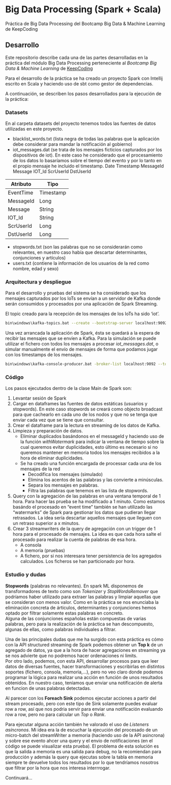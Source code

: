 # Big Data Processing (Spark + Scala)
Práctica de Big Data Processing del Bootcamp Big Data &amp; Machine Learning de KeepCoding

## Desarrollo
Este repositorio describe cada una de las partes desarrolladas en la práctica del módulo Big Data Processing perteneciente al _Bootcamp Big Data & Machine Learning_ de [KeepCoding](https://keepcoding.io/es/)

Para el desarrollo de la práctica se ha creado un proyecto Spark con Intellij escrito en Scala y haciendo uso de sbt como gestor de dependencias.

A continuación, se describen los pasos desarrollados para la ejecución de la práctica:

### Datasets
En al carpeta datasets del proyecto tenemos todos las fuentes de datos utilizadas en este proyecto.

- blacklist_words.txt (lista negra de todas las palabras que la aplicación debe considerar para mandar la notificación al gobierno)
- iot_messages.dat (se trata de los mensajes ficticios capturados por los dispositivos de iot). En este caso he considerado que el procesamiento de los datos lo basaríamos sobre el tiempo del evento y por lo tanto en el propio mensaje he incluido el timestamp.
Date	Timestamp	MessageId	Message	IOT_Id	ScrUserId	DstUserId

|Atributo | Tipo|
|-----|------|
|EventTime|Timestamp|
|MessageId|Long|
|Message|String|
|IOT_Id|String|
|ScrUserId|Long|
|DstUserId|Long|

- stopwords.txt (son las palabras que no se considerarán como relevantes, en nuestro caso había que descartar determinantes, conjunciones y artículos)
- users.txt (contiene la información de los usuarios de la red como nombre, edad y sexo)

### Arquitectura y despliegue
Para el desarrollo y pruebas del sistema se ha considerado que los mensajes capturados por los IoTs se envían a un servidor de Kafka donde serán consumidos y procesados por una aplicación de Spark Streaming.

El topic creado para la recepción de los mensajes de los IoTs ha sido ‘iot’.  
```bash
bin\windows\kafka-topics.bat --create --bootstrap-server localhost:9092 --replication-factor 1 --partitions 1 --topic iot
```
Una vez arrancada la aplicación de Spark, ésta se quedará a la espera de recibir las mensajes que se envíen a Kafka. Para la simulación se puede utilizar el fichero con todos los mensajes a procesar _iot_messages.dat_, o simular manualmente el envío de mensajes de forma que podamos jugar con los timestamps de los mensajes.  
```bash
bin\windows\kafka-console-producer.bat -broker-list localhost:9092 --topic iot < iot_messages.dat
```

### Código
Los pasos ejecutados dentro de la clase Main de Spark son:  
1. Levantar sesión de Spark
1. Cargar en dataframes las fuentes de datos estáticas (usuarios y stopwords). En este caso stopwords se creará como objecto broadcast para que cachearlo en cada uno de los nodos y que no se tenga que enviar cada vez que se tiene que consultar.
1. Crear el dataframe para la lectura en streaming de los datos de Kafka.
1. Limpieza y preparación de datos.  
    - Eliminar duplicados basándonos en el messageId y haciendo uso de la función _withWatermark_ para indicar la ventana de tiempo sobre la cual queremos evitar duplicidades,  esto último es necesario si no queremos mantener en memoria todos los mensajes recibidos a la hora de eliminar duplicidades.
    - Se ha creado una función encargada de processar cada una de los mensajes de la red
       -	Decodifica los mensajes (simulado)
       -	Elimina los acentos de las palabras y las convierte a minúsculas.
       -	Separa los mensajes en palabras.
       -	Filtra las palabras que tenemos en las lista de stopwords.  
1. Query con la agregación de las palabras en una ventana temporal de 1 hora. Para hacer las prueba se ha modificado a 1 minuto. Como estamos basándo el procesado en “event time” también se han utilizado las “watermarks” de Spark para gestionar los datos que pudieran llegar retrasados. La idea sería descartar aquellos mensajes que lleguen con un retraso superior a x minutos.
1. Crear 3 streamwriters de la query de agregación con un trigger de 1 hora para el procesado de mensajes. La idea es que cada hora salte el procesado para realizar la cuenta de palabras de esa hora.
    - A consola
    - A memoria (pruebas)
    - A fichero, por si nos interesara tener persistencia de los agregados calculados. Los ficheros se han particionado por hora.

### Estudio y dudas
**Stopwords** (palabras no relevantes). En spark ML disponemos de transformadores de texto como son _Tokenizer_ y _StopWordsRemover_ que podríamos haber utilizado para extraer las palabras y limpiar aquellas que se consideran con menos valor. Como en la práctica se nos enunciaba la eliminación concreta de árticulos, determinantes y conjunciones hemos optado por filtrar solamente estas palabras en concreto.  
Alguna de las conjunciones españolas están compuestas de varias palabras, pero para la realización de la práctica se han descompuesto, algunas de ellas, como palabras individuales a filtrar.

Una de las principales dudas que me ha surgido con esta práctica es cómo con la API structured streaming de Spark podemos obtener un **Top k** de un agregado de datos, ya que a la hora de hacer agregaciones en streaming ya se nos advierte que no podremos hacer ordenaciones ni limits.  
Por otro lado, podemos, con esta API, desarrollar procesos para que leer datos de diversas fuentes, hacer transformaciones y escribirlas en distintos soportes (fichero, consola, memoria,…), pero no veo claro donde podemos programar la lógica para realizar una acción en función de unos resultados obtenidos. En nuestro caso, teníamos que enviar una notificación de alerta en funcion de unas palabras detectadas.

Al parecer con los **Foreach Sink** podemos ejecutar acciones a partir del stream procesado, pero con este tipo de Sink solamente puedes evaluar row a row, así que nos podria servir para enviar una notificación evaluando row a row, pero no para calcular un _Top_ o _Rank_.

Para ejecutar alguna acción también he valorado el uso de _Listeners asíncronos_. Mi idea era la de escuchar la ejecución del procesado de un micro-batch del streamWriter a memoria (haciendo uso de la API asincrona) y sobre ese evento ahcer una query y el envio de notificaciones (en el código se puede visualizar esta prueba).
El problema de esta solución es que la salida a memoria es una salida para debug, no la recomiendan para producción y además la query que ejecutas sobre la tabla en memoria siempre te devuelve todos los resultados por lo que tendríamos nosotros que filtrar por la hora que nos interesa interrrogar.

Continuará...

